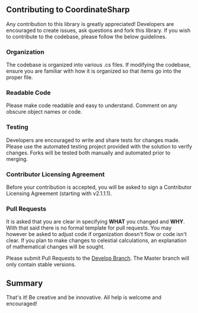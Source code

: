 ## Contributing to CoordinateSharp
Any contribution to this library is greatly appreciated! Developers are encouraged to create issues, ask questions and fork this library. 
If you wish to contribute to the codebase, please follow the below guidelines. 

### Organization

The codebase is organized into various .cs files. If modifying the codebase, ensure you are familiar with how it is organized so that
items go into the proper file. 

### Readable Code

Please make code readable and easy to understand. Comment on any obscure object names or code.

### Testing

Developers are encouraged to write and share tests for changes made. Please use the automated testing project provided with the solution to verify changes. Forks will be tested both manually and automated prior to merging.

### Contributor Licensing Agreement

Before your contribution is accepted, you will be asked to sign a Contributor Licensing Agreement (starting with v2.1.1.1).

### Pull Requests

It is asked that you are clear in specifying **WHAT** you changed and **WHY**. With that said there is no formal template for pull requests.
You may however be asked to adjust code if organization doesn't flow or code isn't clear. If you plan to make changes to celestial calculations, an explanation of mathematical changes will be sought.

Please submit Pull Requests to the [Develop Branch](https://github.com/Tronald/CoordinateSharp/tree/develop). The Master branch will only contain stable versions.

## Summary

That's it! Be creative and be innovative. All help is welcome and encouraged!
